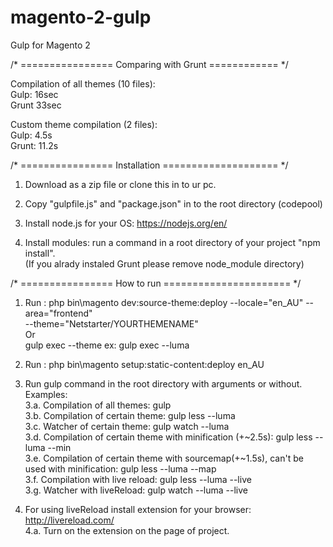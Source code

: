 # magento-2-gulp
Gulp for Magento 2


/* ================ Comparing with Grunt ============ */

Compilation of all themes (10 files):<br/>
  Gulp: 16sec<br/>
  Grunt 33sec<br/>

Custom theme compilation (2 files):<br/>
  Gulp: 4.5s<br/>
  Grunt: 11.2s<br/>

/* ================ Installation ==================== */

1. Download as a zip file or clone this in to ur pc.

2. Copy "gulpfile.js" and "package.json" in to the root directory (codepool)

3. Install node.js for your OS: https://nodejs.org/en/

4. Install modules: run a command in a root directory of your project "npm install".
<br/>(If you alrady instaled Grunt please remove node_module directory)
   
/* ================ How to run ====================== */

1. Run : php bin\magento dev:source-theme:deploy --locale="en_AU" --area="frontend" <br/>--theme="Netstarter/YOURTHEMENAME"
    <br/>
    Or
    <br/>
    gulp exec --theme  ex: gulp exec --luma

2. Run : php bin\magento setup:static-content:deploy en_AU

3. Run gulp command in the root directory with arguments or without. Examples:<br/>
3.a. Compilation of all themes: gulp<br/>
3.b. Compilation of certain theme: gulp less --luma<br/>
3.c. Watcher of certain theme: gulp watch --luma<br/>
3.d. Compilation of certain theme with minification (+~2.5s): gulp less --luma --min<br/>
3.e. Compilation of certain theme with sourcemap(+~1.5s), can't be used with minification: gulp less --luma --map<br/>
3.f. Compilation with live reload: gulp less --luma --live<br/>
3.g. Watcher with liveReload: gulp watch --luma --live<br/>
    
4. For using liveReload install extension for your browser: http://livereload.com/
<br/>4.a. Turn on the extension on the page of project.
